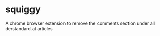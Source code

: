 # squiggy
A chrome browser extension to remove the comments section under all derstandard.at articles
